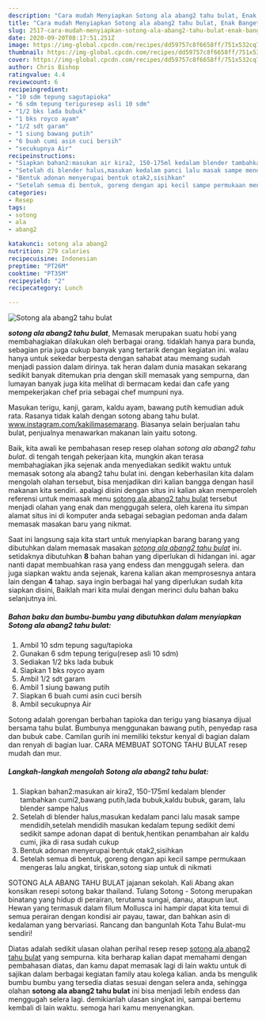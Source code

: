 ```yaml
---
description: "Cara mudah Menyiapkan Sotong ala abang2 tahu bulat, Enak Banget"
title: "Cara mudah Menyiapkan Sotong ala abang2 tahu bulat, Enak Banget"
slug: 2517-cara-mudah-menyiapkan-sotong-ala-abang2-tahu-bulat-enak-banget
date: 2020-09-20T08:17:51.251Z
image: https://img-global.cpcdn.com/recipes/dd59757c8f6658ff/751x532cq70/sotong-ala-abang2-tahu-bulat-foto-resep-utama.jpg
thumbnail: https://img-global.cpcdn.com/recipes/dd59757c8f6658ff/751x532cq70/sotong-ala-abang2-tahu-bulat-foto-resep-utama.jpg
cover: https://img-global.cpcdn.com/recipes/dd59757c8f6658ff/751x532cq70/sotong-ala-abang2-tahu-bulat-foto-resep-utama.jpg
author: Chris Bishop
ratingvalue: 4.4
reviewcount: 6
recipeingredient:
- "10 sdm tepung sagutapioka"
- "6 sdm tepung teriguresep asli 10 sdm"
- "1/2 bks lada bubuk"
- "1 bks royco ayam"
- "1/2 sdt garam"
- "1 siung bawang putih"
- "6 buah cumi asin cuci bersih"
- "secukupnya Air"
recipeinstructions:
- "Siapkan bahan2:masukan air kira2, 150-175ml kedalam blender tambahkan cumi2,bawang putih,lada bubuk,kaldu bubuk, garam, lalu blender sampe halus"
- "Setelah di blender halus,masukan kedalam panci lalu masak sampe mendidih,setelah mendidih masukan kedalam tepung sedikit demi sedikit sampe adonan dapat di bentuk,hentikan penambahan air kaldu cumi, jika di rasa sudah cukup"
- "Bentuk adonan menyerupai bentuk otak2,sisihkan"
- "Setelah semua di bentuk, goreng dengan api kecil sampe permukaan mengeras lalu angkat, tiriskan,sotong siap untuk di nikmati"
categories:
- Resep
tags:
- sotong
- ala
- abang2

katakunci: sotong ala abang2 
nutrition: 279 calories
recipecuisine: Indonesian
preptime: "PT26M"
cooktime: "PT35M"
recipeyield: "2"
recipecategory: Lunch

---
```



![Sotong ala abang2 tahu bulat](https://img-global.cpcdn.com/recipes/dd59757c8f6658ff/751x532cq70/sotong-ala-abang2-tahu-bulat-foto-resep-utama.jpg)

<b><i>sotong ala abang2 tahu bulat</i></b>, Memasak merupakan suatu hobi yang membahagiakan dilakukan oleh berbagai orang. tidaklah hanya para bunda, sebagian pria juga cukup banyak yang tertarik dengan kegiatan ini. walau hanya untuk sekedar berpesta dengan sahabat atau memang sudah menjadi passion dalam dirinya. tak heran dalam dunia masakan sekarang sedikit banyak ditemukan pria dengan skill memasak yang sempurna, dan lumayan banyak juga kita melihat di bermacam kedai dan cafe yang mempekerjakan chef pria sebagai chef mumpuni nya.

Masukan terigu, kanji, garam, kaldu ayam, bawang putih kemudian aduk rata. Rasanya tidak kalah dengan sotong abang tahu bulat. www.instagram.com/kakilimasemarang. Biasanya selain berjualan tahu bulat, penjualnya menawarkan makanan lain yaitu sotong.

Baik, kita awali ke pembahasan resep resep olahan <i>sotong ala abang2 tahu bulat</i>. di tengah tengah pekerjaan kita, mungkin akan terasa membahagiakan jika sejenak anda menyediakan sedikit waktu untuk memasak sotong ala abang2 tahu bulat ini. dengan keberhasilan kita dalam mengolah olahan tersebut, bisa menjadikan diri kalian bangga dengan hasil makanan kita sendiri. apalagi disini dengan situs ini kalian akan memperoleh referensi untuk memasak menu <u>sotong ala abang2 tahu bulat</u> tersebut menjadi olahan yang enak dan menggugah selera, oleh karena itu simpan alamat situs ini di komputer anda sebagai sebagian pedoman anda dalam memasak masakan baru yang nikmat.


Saat ini langsung saja kita start untuk menyiapkan barang barang yang dibutuhkan dalam memasak masakan <u><i>sotong ala abang2 tahu bulat</i></u> ini. setidaknya dibutuhkan <b>8</b> bahan bahan yang diperlukan di hidangan ini. agar nanti dapat membuahkan rasa yang endess dan menggugah selera. dan juga siapkan waktu anda sejenak, karena kalian akan memprosesnya antara lain dengan <b>4</b> tahap. saya ingin berbagai hal yang diperlukan sudah kita siapkan disini, Baiklah mari kita mulai dengan merinci dulu bahan baku selanjutnya ini.

<!--inarticleads1-->

##### Bahan baku dan bumbu-bumbu yang dibutuhkan dalam menyiapkan Sotong ala abang2 tahu bulat:

1. Ambil 10 sdm tepung sagu/tapioka
1. Gunakan 6 sdm tepung terigu(resep asli 10 sdm)
1. Sediakan 1/2 bks lada bubuk
1. Siapkan 1 bks royco ayam
1. Ambil 1/2 sdt garam
1. Ambil 1 siung bawang putih
1. Siapkan 6 buah cumi asin cuci bersih
1. Ambil secukupnya Air


Sotong adalah gorengan berbahan tapioka dan terigu yang biasanya dijual bersama tahu bulat. Bumbunya menggunakan bawang putih, penyedap rasa dan bubuk cabe. Camilan gurih ini memiliki tekstur kenyal di bagian dalam dan renyah di bagian luar. CARA MEMBUAT SOTONG TAHU BULAT resep mudah dan mur. 

<!--inarticleads2-->

##### Langkah-langkah mengolah Sotong ala abang2 tahu bulat:

1. Siapkan bahan2:masukan air kira2, 150-175ml kedalam blender tambahkan cumi2,bawang putih,lada bubuk,kaldu bubuk, garam, lalu blender sampe halus
1. Setelah di blender halus,masukan kedalam panci lalu masak sampe mendidih,setelah mendidih masukan kedalam tepung sedikit demi sedikit sampe adonan dapat di bentuk,hentikan penambahan air kaldu cumi, jika di rasa sudah cukup
1. Bentuk adonan menyerupai bentuk otak2,sisihkan
1. Setelah semua di bentuk, goreng dengan api kecil sampe permukaan mengeras lalu angkat, tiriskan,sotong siap untuk di nikmati


SOTONG ALA ABANG TAHU BULAT jajanan sekolah. Kali Abang akan konsikan resepi sotong bakar thailand. Tulang Sotong - Sotong merupakan binatang yang hidup di perairan, terutama sungai, danau, ataupun laut. Hewan yang termasuk dalam filum Mollusca ini hampir dapat kita temui di semua perairan dengan kondisi air payau, tawar, dan bahkan asin di kedalaman yang bervariasi. Rancang dan bangunlah Kota Tahu Bulat-mu sendiri! 

Diatas adalah sedikit ulasan olahan perihal resep resep <u>sotong ala abang2 tahu bulat</u> yang sempurna. kita berharap kalian dapat memahami dengan pembahasan diatas, dan kamu dapat memasak lagi di lain waktu untuk di sajikan dalam berbagai kegiatan family atau kolega kalian. anda bs mengulik bumbu bumbu yang tersedia diatas sesuai dengan selera anda, sehingga olahan <b>sotong ala abang2 tahu bulat</b> ini bisa menjadi lebih endess dan menggugah selera lagi. demikianlah ulasan singkat ini, sampai bertemu kembali di lain waktu. semoga hari kamu menyenangkan.
